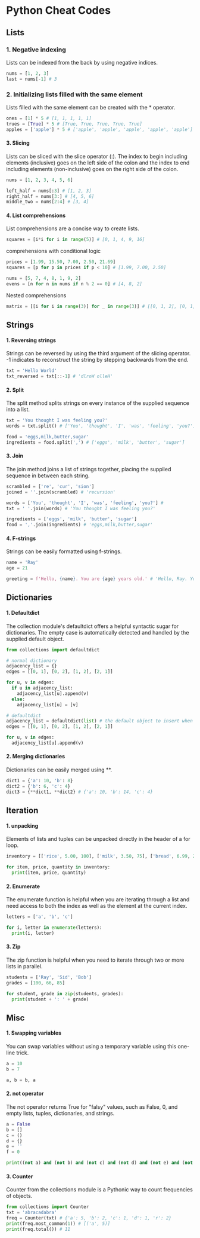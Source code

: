 # Python Cheat Codes

## Lists

### 1. Negative indexing
Lists can be indexed from the back by using negative indices.
```python
nums = [1, 2, 3]
last = nums[-1] # 3
```

### 2. Initializing lists filled with the same element
Lists filled with the same element can be created with the * operator.
```python
ones = [1] * 5 # [1, 1, 1, 1, 1]
trues = [True] * 5 # [True, True, True, True, True]
apples = ['apple'] * 5 # ['apple', 'apple', 'apple', 'apple', 'apple']
```

#### 3. Slicing
Lists can be sliced with the slice operator (:). The index to begin including elements (inclusive) goes on the left side of the colon and the index to end including elements (non-inclusive) goes on the right side of the colon.
```python
nums = [1, 2, 3, 4, 5, 6]

left_half = nums[:3] # [1, 2, 3]
right_half = nums[3:] # [4, 5, 6]
middle_two = nums[2:4] # [3, 4]
```

#### 4. List comprehensions
List comprehensions are a concise way to create lists. 
```python
squares = [i*i for i in range(5)] # [0, 1, 4, 9, 16]
```
comprehensions with conditional logic
```python
prices = [1.99, 15.50, 7.00, 2.50, 21.69]
squares = [p for p in prices if p < 10] # [1.99, 7.00, 2.50]

nums = [5, 7, 4, 8, 1, 9, 2]
evens = [n for n in nums if n % 2 == 0] # [4, 8, 2]
```
Nested comprehensions
```python
matrix = [[i for i in range(3)] for _ in range(3)] # [[0, 1, 2], [0, 1, 2], [0, 1, 2]]
```


## Strings

#### 1. Reversing strings
Strings can be reversed by using the third argument of the slicing operator. -1 indicates to reconstruct the string by stepping backwards from the end.
```python
txt = 'Hello World'
txt_reversed = txt[::-1] # 'dlroW olleH'
```

#### 2. Split
The split method splits strings on every instance of the supplied sequence into a list.
```python
txt = 'You thought I was feeling you?'
words = txt.split() # ['You', 'thought', 'I', 'was', 'feeling', 'you?']

food = 'eggs,milk,butter,sugar'
ingredients = food.split(',') # ['eggs', 'milk', 'butter', 'sugar']
```

#### 3. Join
The join method joins a list of strings together, placing the supplied sequence in between each string.
```python
scrambled = ['re', 'cur', 'sion']
joined = ''.join(scrambled) # 'recursion'

words = ['You', 'thought', 'I', 'was', 'feeling', 'you?'] # 
txt = ' '.join(words) # 'You thought I was feeling you?'

ingredients = ['eggs', 'milk', 'butter', 'sugar']
food = ','.join(ingredients) # 'eggs,milk,butter,sugar'
```


#### 4. F-strings
Strings can be easily formatted using f-strings.
```python
name = 'Ray'
age = 21

greeting = f'Hello, {name}. You are {age} years old.' # 'Hello, Ray. You are 21 years old.'
```

## Dictionaries

#### 1. Defaultdict
The collection module's defaultdict offers a helpful syntactic sugar for dictionaries. The empty case is automatically detected and handled by the supplied default object. 
```python
from collections import defaultdict

# normal dictionary
adjacency_list = {}
edges = [[0, 1], [0, 2], [1, 2], [2, 1]]

for u, v in edges:
  if u in adjacency_list:
    adjacency_list[u].append(v)
  else:
    adjacency_list[u] = [v]

# defaultdict
adjacency_list = defaultdict(list) # the default object to insert when the key does not exist is an empty list
edges = [[0, 1], [0, 2], [1, 2], [2, 1]]

for u, v in edges:
  adjacency_list[u].append(v)
```

#### 2. Merging dictionaries
Dictionaries can be easily merged using **.
```python
dict1 = {'a': 10, 'b': 8}
dict2 = {'b': 6, 'c': 4}
dict3 = {**dict1, **dict2} # {'a': 10, 'b': 14, 'c': 4}
```

## Iteration

#### 1. unpacking
Elements of lists and tuples can be unpacked directly in the header of a for loop.
```python
inventory = [['rice', 5.00, 100], ['milk', 3.50, 75], ['bread', 6.99, 200]]

for item, price, quantity in inventory:
  print(item, price, quantity)
```

#### 2. Enumerate
The enumerate function is helpful when you are iterating through a list and need access to both the index as well as the element at the current index.
```python
letters = ['a', 'b', 'c']

for i, letter in enumerate(letters):
  print(i, letter)
```

#### 3. Zip
The zip function is helpful when you need to iterate through two or more lists in parallel.
```python
students = ['Ray', 'Sid', 'Bob']
grades = [100, 66, 85]

for student, grade in zip(students, grades):
  print(student + ': ' + grade)
```

## Misc

#### 1. Swapping variables
You can swap variables without using a temporary variable using this one-line trick.
```python
a = 10
b = 7

a, b = b, a
```

#### 2. not operator
The not operator returns True for "falsy" values, such as False, 0, and empty lists, tuples, dictionaries, and strings.
```python
a = False
b = []
c = ()
d = {}
e = ''
f = 0

print((not a) and (not b) and (not c) and (not d) and (not e) and (not f)) # True
```

#### 3. Counter
Counter from the collections module is a Pythonic way to count frequencies of objects.
```python
from collections import Counter
txt = 'abracadabra'
freq = Counter(txt) # {'a': 5, 'b': 2, 'c': 1, 'd': 1, 'r': 2}
print(freq.most_common(1)) # [('a', 5)]
print(freq.total()) # 11
```



